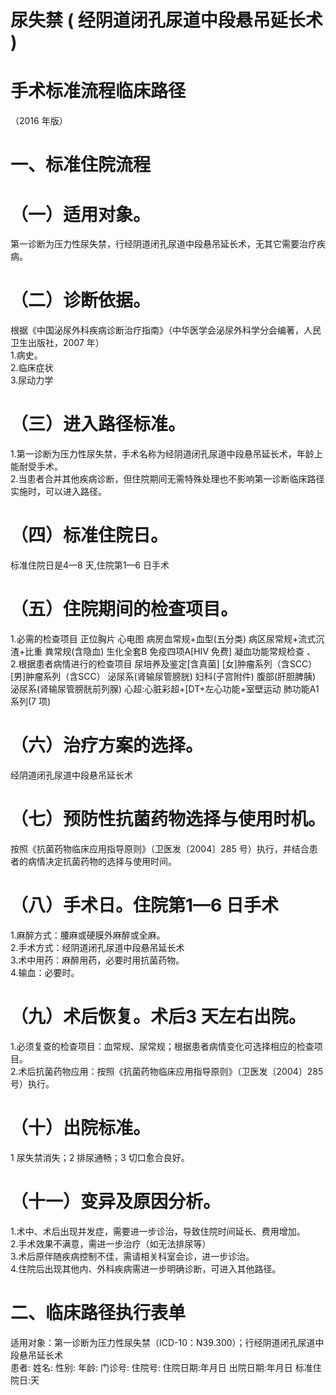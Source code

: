 # 尿失禁 ( 经阴道闭孔尿道中段悬吊延长术 )  
# 手术标准流程临床路径  
（2016 年版）  
# 一、标准住院流程  
# （一）适用对象。  
第一诊断为压力性尿失禁，行经阴道闭孔尿道中段悬吊延长术，无其它需要治疗疾病。  
# （二）诊断依据。  
根据《中国泌尿外科疾病诊断治疗指南》（中华医学会泌尿外科学分会编著，人民卫生出版社，2007 年）  
1.病史。  
2.临床症状  
3.尿动力学  
# （三）进入路径标准。  
1.第一诊断为压力性尿失禁，手术名称为经阴道闭孔尿道中段悬吊延长术，年龄上能耐受手术。  
2.当患者合并其他疾病诊断，但住院期间无需特殊处理也不影响第一诊断临床路径实施时，可以进入路径。  
# （四）标准住院日。  
标准住院日是4—8 天,住院第1—6 日手术  
# （五）住院期间的检查项目。  
1.必需的检查项目 正位胸片 心电图 病房血常规$+$血型(五分类) 病区尿常规$+$流式沉渣$+$比重 粪常规(含隐血)  生化全套B 免疫四项A[HIV 免费]  凝血功能常规检查 
、  
2.根据患者病情进行的检查项目 尿培养及鉴定[含真菌] 
 [女]肿瘤系列（含SCC） 
[男]肿瘤系列（含SCC） 泌尿系(肾输尿管膀胱)  妇科(子宫附件)  腹部(肝胆脾胰)  泌尿系(肾输尿管膀胱前列腺)  心超:心脏彩超$+\mathrm{[DT+}$左心功能+室壁运动 肺功能A1 系列(7 项)  
# （六）治疗方案的选择。  
经阴道闭孔尿道中段悬吊延长术  
# （七）预防性抗菌药物选择与使用时机。  
按照《抗菌药物临床应用指导原则》（卫医发〔2004〕285 号）执行，并结合患者的病情决定抗菌药物的选择与使用时间。  
# （八）手术日。住院第1—6 日手术  
1.麻醉方式：腰麻或硬膜外麻醉或全麻。  
2.手术方式：经阴道闭孔尿道中段悬吊延长术  
3.术中用药：麻醉用药，必要时用抗菌药物。  
4.输血：必要时。  
# （九）术后恢复。术后3 天左右出院。  
1.必须复查的检查项目：血常规、尿常规；根据患者病情变化可选择相应的检查项目。  
2.术后抗菌药物应用：按照《抗菌药物临床应用指导原则》（卫医发〔2004〕285 号）执行。  
# （十）出院标准。  
1 尿失禁消失；2 排尿通畅；3 切口愈合良好。  
# （十一）变异及原因分析。  
1.术中、术后出现并发症，需要进一步诊治，导致住院时间延长、费用增加。  
2.手术效果不满意，需进一步治疗（如无法排尿等）  
3.术后原伴随疾病控制不佳，需请相关科室会诊，进一步诊治。  
4.住院后出现其他内、外科疾病需进一步明确诊断，可进入其他路径。  
# 二、临床路径执行表单  
适用对象：第一诊断为压力性尿失禁（ICD-10：N39.300）；行经阴道闭孔尿道中段悬吊延长术  
患者:   姓名:   性别:  年龄:   门诊号:      住院号: 住院日期:年月日   出院日期:年月日    标准住院日:天  
